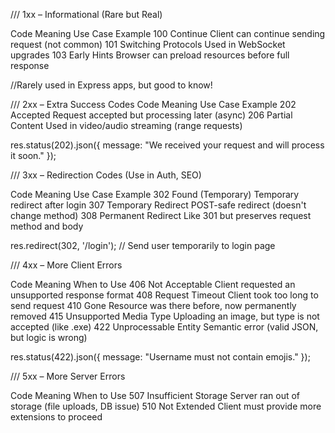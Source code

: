 /// 1xx – Informational (Rare but Real)

Code	             Meaning	                              Use Case Example
100                	 Continue	                      Client can continue sending request (not common)
101	                 Switching                             Protocols Used in WebSocket upgrades
103	                 Early Hints	                  Browser can preload resources before full response

//Rarely used in Express apps, but good to know!

/// 2xx – Extra Success Codes
Code	              Meaning	                                   Use Case Example
202	                 Accepted	                        Request accepted but processing later (async)
206	               Partial Content	                    Used in video/audio streaming (range requests)


res.status(202).json({ message: "We received your request and will process it soon." });

/// 3xx – Redirection Codes (Use in Auth, SEO)

Code	        Meaning	                          Use Case Example
302	       Found (Temporary)	            Temporary redirect after login
307        Temporary Redirect	           POST-safe redirect (doesn't change method)
308        Permanent Redirect	         Like 301 but preserves request method and body

res.redirect(302, '/login'); // Send user temporarily to login page

/// 4xx – More Client Errors

Code	  Meaning	                                      When to Use
406 	Not Acceptable	                  Client requested an unsupported response format
408	    Request Timeout                  	Client took too long to send request
410	       Gone	                         Resource was there before, now permanently removed
415	  Unsupported Media Type	        Uploading an image, but type is not accepted (like .exe)
422	   Unprocessable Entity	           Semantic error (valid JSON, but logic is wrong)


res.status(422).json({ message: "Username must not contain emojis." });

/// 5xx – More Server Errors

Code     	Meaning                       	       When to Use
507	    Insufficient Storage	        Server ran out of storage (file uploads, DB issue)
510	      Not Extended	                Client must provide more extensions to proceed

